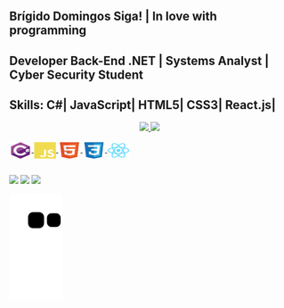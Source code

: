  ##  Brígido Domingos Siga! | In love with programming
 ##  Developer Back-End .NET | Systems Analyst | Cyber ​​Security Student 
 ## Skills: C#| JavaScript| HTML5| CSS3| React.js|
<div align="center">
  <a href="https://github.com/BrigidoDsiga">
  <img height="180em" src="https://github-readme-stats.vercel.app/api?username=BrigidoDsiga&show_icons=true&theme=blue-green&include_all_commits=true&count_private=true"/>
  <img height="180em" src="https://github-readme-stats.vercel.app/api/top-langs/?username=BrigidoDsiga&layout=compact&langs_count=7&theme=chartreuse-dark"/>
</div>
 <div style="display: inline_block"><br>
  <img align="center" alt="Brigido-csharp" height="30" width="40" src="https://raw.githubusercontent.com/devicons/devicon/master/icons/csharp/csharp-original.svg"> 
  <img align="center" alt="Brigido-Js" height="30" width="40" src="https://raw.githubusercontent.com/devicons/devicon/master/icons/javascript/javascript-plain.svg">
  <img align="center" alt="Brigido-HTML5" height="30" width="40" src="https://raw.githubusercontent.com/devicons/devicon/master/icons/html5/html5-original.svg">
  <img align="center" alt="Brigido-CSS3" height="30" width="40" src="https://raw.githubusercontent.com/devicons/devicon/master/icons/css3/css3-original.svg">
  <img align="center" alt="Brigido-React" height="30" width="40" src="https://raw.githubusercontent.com/devicons/devicon/master/icons/react/react-original.svg"> 
</div>
  
   ##
 
<div> 
   <a href = "mailto:brigidosiga@gmail.com"><img src="https://img.shields.io/badge/-Gmail-%23333?style=for-the-badge&logo=gmail&logoColor=white" target="_blank"></a>
  <a href="https://www.linkedin.com/in/br%C3%ADgido-siga-b70a1717a" target="_blank"><img src="https://img.shields.io/badge/-LinkedIn-%230077B5?style=for-the-badge&logo=linkedin&logoColor=white" target="_blank"></a> 
  <a href="https://instagram.com/preto_combina_com_tudo_" target="_blank"><img src="https://img.shields.io/badge/-Instagram-%23E4405F?style=for-the-badge&logo=instagram&logoColor=white" target="_blank"></a>
  
  ![Snake animation](https://github.com/rafaballerini/rafaballerini/blob/output/github-contribution-grid-snake.svg)
  
</div>

